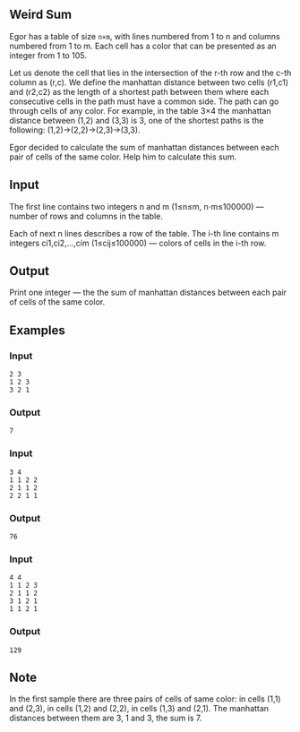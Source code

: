 ## Weird Sum

Egor has a table of size `n×m`, with lines numbered from 1 to n and columns numbered from 1 to m. Each cell has a color that can be presented as an integer from 1 to 105.

Let us denote the cell that lies in the intersection of the r-th row and the c-th column as (r,c). We define the manhattan distance between two cells (r1,c1) and (r2,c2) as the length of a shortest path between them where each consecutive cells in the path must have a common side. The path can go through cells of any color. For example, in the table 3×4 the manhattan distance between (1,2) and (3,3) is 3, one of the shortest paths is the following: (1,2)→(2,2)→(2,3)→(3,3).

Egor decided to calculate the sum of manhattan distances between each pair of cells of the same color. Help him to calculate this sum.

## Input

The first line contains two integers n and m (1≤n≤m, n⋅m≤100000) — number of rows and columns in the table.

Each of next n lines describes a row of the table. The i-th line contains m integers ci1,ci2,…,cim (1≤cij≤100000) — colors of cells in the i-th row.

## Output

Print one integer — the the sum of manhattan distances between each pair of cells of the same color.

## Examples

### Input

```shell
2 3
1 2 3
3 2 1
```

### Output

```shell
7
```

### Input

```shell
3 4
1 1 2 2
2 1 1 2
2 2 1 1
```

### Output

```shell
76
```

### Input

```shell
4 4
1 1 2 3
2 1 1 2
3 1 2 1
1 1 2 1
```

### Output

```shell
129
```

## Note

In the first sample there are three pairs of cells of same color: in cells (1,1) and (2,3), in cells (1,2) and (2,2), in cells (1,3) and (2,1). The manhattan distances between them are 3, 1 and 3, the sum is 7.
